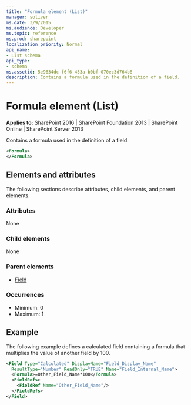 ```yaml
---
title: "Formula element (List)"
manager: soliver
ms.date: 3/9/2015
ms.audience: Developer
ms.topic: reference
ms.prod: sharepoint
localization_priority: Normal
api_name:
- List schema
api_type:
- schema
ms.assetid: 5e9634dc-f6f6-453a-b0bf-070ec3d764b8
description: Contains a formula used in the definition of a field.
---
```


# Formula element (List)

**Applies to:** SharePoint 2016 | SharePoint Foundation 2013 | SharePoint Online | SharePoint Server 2013
  
Contains a formula used in the definition of a field.
  
```XML
<Formula>
</Formula>
```

## Elements and attributes

The following sections describe attributes, child elements, and parent elements.

### Attributes

None
   
### Child elements

None
   
### Parent elements

- [Field](field-element-list.md)
   
### Occurrences

- Minimum: 0
- Maximum: 1  
   
## Example

The following example defines a calculated field containing a formula that multiplies the value of another field by 100.
  
```XML
<Field Type="Calculated" DisplayName="Field_Display_Name" 
  ResultType="Number" ReadOnly="TRUE" Name="Field_Internal_Name">
  <Formula>=Other_Field_Name*100</Formula>
  <FieldRefs>
    <FieldRef Name="Other_Field_Name"/>
  </FieldRefs>
</Field>
```

<br/>
